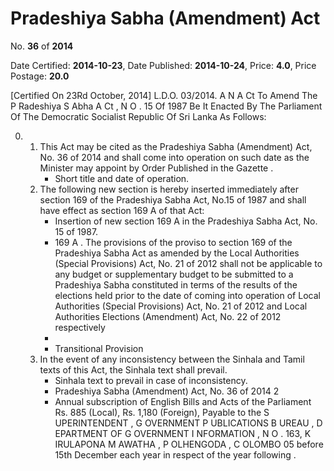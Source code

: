 # Pradeshiya Sabha (Amendment)  Act

No. **36** of **2014**

Date Certified: **2014-10-23**, Date Published: **2014-10-24**, Price: **4.0**, Price Postage: **20.0**

[Certified On 23Rd October, 2014]
L.D.O. 03/2014.
A N  A Ct   To   Amend   The  P Radeshiya  S Abha  A Ct , N O . 15  Of  1987
Be It Enacted By The Parliament Of The Democratic Socialist Republic Of Sri Lanka As Follows:

0. 
    1. This Act may be cited as the Pradeshiya Sabha (Amendment) Act, No. 36 of 2014 and shall come into operation on such date as the Minister may appoint by Order Published in the  Gazette .
        - Short title and date of operation.
    2. The following new section is hereby inserted immediately after section 169 of the Pradeshiya Sabha Act, No.15 of 1987 and shall have effect as section 169 A  of that Act:
        - Insertion of new section 169 A  in the Pradeshiya Sabha Act, No. 15 of 1987.
        - 169 A . The provisions of the proviso to section 169 of the Pradeshiya Sabha Act as amended by the Local Authorities (Special Provisions) Act, No. 21 of 2012 shall not be applicable to any budget or supplementary budget to be submitted to a Pradeshiya Sabha constituted in terms of the results of the elections held prior to the date of coming into operation of Local Authorities (Special Provisions) Act, No. 21 of 2012 and Local Authorities Elections (Amendment) Act, No. 22 of 2012 respectively
        - 
        - Transitional Provision
    3. In the event of any inconsistency between the Sinhala and Tamil texts of this Act, the Sinhala text shall prevail.
        - Sinhala text to prevail in case of inconsistency.
        - Pradeshiya Sabha (Amendment) Act, No. 36 of 2014 2
        - Annual subscription of English Bills and Acts of the Parliament Rs. 885 (Local), Rs. 1,180 (Foreign), Payable to the S UPERINTENDENT , G OVERNMENT  P UBLICATIONS  B UREAU , D EPARTMENT   OF G OVERNMENT  I NFORMATION , N O . 163, K IRULAPONA  M AWATHA , P OLHENGODA , C OLOMBO  05 before 15th December each year in respect of the year following .